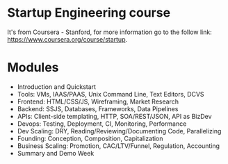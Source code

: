 Startup Engineering course
===========

It's from Coursera - Stanford, for more information go to the follow link: https://www.coursera.org/course/startup.

Modules
===========

- Introduction and Quickstart
- Tools: VMs, IAAS/PAAS, Unix Command Line, Text Editors, DCVS
- Frontend: HTML/CSS/JS, Wireframing, Market Research
- Backend: SSJS, Databases, Frameworks, Data Pipelines
- APIs: Client-side templating, HTTP, SOA/REST/JSON, API as BizDev
- Devops: Testing, Deployment, CI, Monitoring, Performance
- Dev Scaling: DRY, Reading/Reviewing/Documenting Code, Parallelizing
- Founding: Conception, Composition, Capitalization
- Business Scaling: Promotion, CAC/LTV/Funnel, Regulation, Accounting
- Summary and Demo Week
